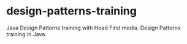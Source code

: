 # design-patterns-training
Java Design Patterns training with Head First media.
Design Patterns training in Java.

